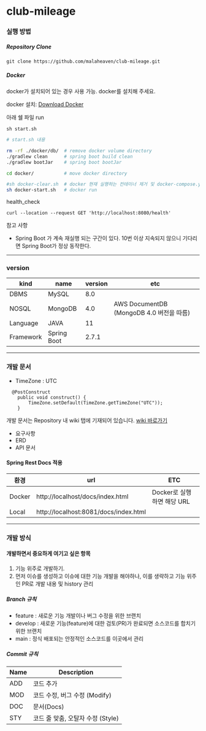 # club-mileage

### 실행 방법

##### Repository Clone

```
git clone https://github.com/malaheaven/club-mileage.git
```

##### Docker

docker가 설치되어 있는 경우 사용 가능. docker를 설치해 주세요.

docker 설치: [Download Docker](https://www.docker.com/products/docker-desktop/)

아래 쉘 파일 run

```
sh start.sh
```

```bash
# start.sh 내용

rm -rf ./docker/db/  # remove docker volume directory
./gradlew clean      # spring boot build clean
./gradlew bootJar    # spring boot bootJar

cd docker/           # move docker directory

#sh docker-clear.sh  # docker 현재 실행하는 컨테이너 제거 및 docker-compose.yml 정의 파일에서 지정한 컨테이너를 정지시키고 모든 이미지를 삭제 (필요시 주석 해제 후 사용)
sh docker-start.sh   # docker run
```

health_check

```curl
curl --location --request GET 'http://localhost:8080/health'
```

참고 사항

- Spring Boot 가 계속 재실행 되는 구간이 있다. 10번 이상 지속되지 않으니 기다리면 Spring Boot가 정상 동작한다.

---

### version

|kind|name|version|etc |
|-----|----|-------|----|
|DBMS|MySQL|8.0||
|NOSQL|MongoDB|4.0|AWS DocumentDB (MongoDB 4.0 버전을 따름)|
|Language|JAVA|11||
|Framework|Spring Boot |2.7.1||

---

### 개발 문서

- TimeZone : UTC
```
  @PostConstruct
    public void construct() {
        TimeZone.setDefault(TimeZone.getTimeZone("UTC"));
    }
```

개발 문서는 Repository 내 wiki 탭에 기재되어 있습니다.
[wiki 바로가기](https://github.com/malaheaven/club-mileage/wiki)

- 요구사항
- ERD
- API 문서

#### Spring Rest Docs 적용

|환경|url|ETC|
|---|----|---|
|Docker|http://localhost/docs/index.html| Docker로 실행하면 해당 URL|
|Local|http://localhost:8081/docs/index.html||

---

### 개발 방식

#### 개발하면서 중요하게 여기고 싶은 항목

1. 기능 위주로 개발하기.
2. 먼저 이슈를 생성하고 이슈에 대한 기능 개발을 해야하나, 이를 생략하고 기능 위주인 PR로 개발 내용 및 history 관리

##### Branch 규칙

- feature : 새로운 기능 개발이나 버그 수정을 위한 브랜치
- develop : 새로운 기능(feature)에 대한 검토(PR)가 완료되면 소스코드를 합치기 위한 브랜치
- main : 정식 배포되는 안정적인 소스코드를 이곳에서 관리

##### Commit 규칙

|Name     |Description|
|---------|-----------|
|ADD      |코드 추가|
|MOD      |코드 수정, 버그 수정 (Modify)|
|DOC      |문서(Docs)|
|STY      |코드 줄 맞춤, 오탈자 수정 (Style)|

